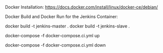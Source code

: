 Docker Installation:
https://docs.docker.com/install/linux/docker-ce/debian/


Docker Build and Docker Run for the Jenkins Container:

docker build -t jenkins-master .
docker build -t jenkins-slave .

docker-compose -f docker-compose.ci.yml up

docker-compose -f docker-compose.ci.yml down
